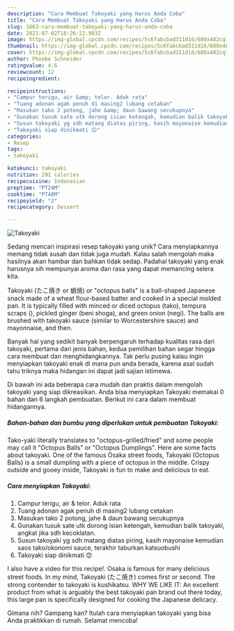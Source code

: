 ```yaml
---
description: "Cara Membuat Takoyaki yang Harus Anda Coba"
title: "Cara Membuat Takoyaki yang Harus Anda Coba"
slug: 1663-cara-membuat-takoyaki-yang-harus-anda-coba
date: 2021-07-02T18:26:22.983Z
image: https://img-global.cpcdn.com/recipes/5c6fabcbad311d16/680x482cq70/takoyaki-foto-resep-utama.jpg
thumbnail: https://img-global.cpcdn.com/recipes/5c6fabcbad311d16/680x482cq70/takoyaki-foto-resep-utama.jpg
cover: https://img-global.cpcdn.com/recipes/5c6fabcbad311d16/680x482cq70/takoyaki-foto-resep-utama.jpg
author: Phoebe Schneider
ratingvalue: 4.6
reviewcount: 12
recipeingredient:

recipeinstructions:
- "Campur terigu, air &amp; telor. Aduk rata"
- "Tuang adonan agak penuh di masing2 lubang cetakan"
- "Masukan tako 2 potong, jahe &amp; daun bawang secukupnya"
- "Gunakan tusuk sate utk dorong isian ketengah, kemudian balik takoyaki, angkat jika sdh kecoklatan."
- "Susun takoyaki yg sdh matang diatas piring, kasih mayonaise kemudian saos tako/okonomi sauce, terakhir taburkan katsuobushi"
- "Takoyaki siap dinikmati 😊"
categories:
- Resep
tags:
- takoyaki

katakunci: takoyaki 
nutrition: 291 calories
recipecuisine: Indonesian
preptime: "PT24M"
cooktime: "PT48M"
recipeyield: "2"
recipecategory: Dessert

---
```



![Takoyaki](https://img-global.cpcdn.com/recipes/5c6fabcbad311d16/680x482cq70/takoyaki-foto-resep-utama.jpg)

Sedang mencari inspirasi resep takoyaki yang unik? Cara menyiapkannya memang tidak susah dan tidak juga mudah. Kalau salah mengolah maka hasilnya akan hambar dan bahkan tidak sedap. Padahal takoyaki yang enak harusnya sih mempunyai aroma dan rasa yang dapat memancing selera kita.

Takoyaki (たこ焼き or 蛸焼) or &#34;octopus balls&#34; is a ball-shaped Japanese snack made of a wheat flour-based batter and cooked in a special molded pan. It is typically filled with minced or diced octopus (tako), tempura scraps (), pickled ginger (beni shoga), and green onion (negi). The balls are brushed with takoyaki sauce (similar to Worcestershire sauce) and mayonnaise, and then.

Banyak hal yang sedikit banyak berpengaruh terhadap kualitas rasa dari takoyaki, pertama dari jenis bahan, kedua pemilihan bahan segar hingga cara membuat dan menghidangkannya. Tak perlu pusing kalau ingin menyiapkan takoyaki enak di mana pun anda berada, karena asal sudah tahu triknya maka hidangan ini dapat jadi sajian istimewa.


Di bawah ini ada beberapa cara mudah dan praktis dalam mengolah takoyaki yang siap dikreasikan. Anda bisa menyiapkan Takoyaki memakai 0 bahan dan 6 langkah pembuatan. Berikut ini cara dalam membuat hidangannya.

<!--inarticleads1-->

##### Bahan-bahan dan bumbu yang diperlukan untuk pembuatan Takoyaki:



Tako-yaki literally translates to &#34;octopus-grilled/fried&#34; and some people may call it &#34;Octopus Balls&#34; or &#34;Octopus Dumplings&#34;. Here are some facts about takoyaki. One of the famous Osaka street foods, Takoyaki (Octopus Balls) is a small dumpling with a piece of octopus in the middle. Crispy outside and gooey inside, Takoyaki is fun to make and delicious to eat. 

<!--inarticleads2-->

##### Cara menyiapkan Takoyaki:

1. Campur terigu, air &amp; telor. Aduk rata
1. Tuang adonan agak penuh di masing2 lubang cetakan
1. Masukan tako 2 potong, jahe &amp; daun bawang secukupnya
1. Gunakan tusuk sate utk dorong isian ketengah, kemudian balik takoyaki, angkat jika sdh kecoklatan.
1. Susun takoyaki yg sdh matang diatas piring, kasih mayonaise kemudian saos tako/okonomi sauce, terakhir taburkan katsuobushi
1. Takoyaki siap dinikmati 😊


I also have a video for this recipe!. Osaka is famous for many delicious street foods. In my mind, Takoyaki (たこ焼き) comes first or second. The strong contender to takoyaki is kushikatsu. WHY WE LIKE IT: An excellent product from what is arguably the best takoyaki pan brand out there today, this large pan is specifically designed for cooking the Japanese delicacy. 

Gimana nih? Gampang kan? Itulah cara menyiapkan takoyaki yang bisa Anda praktikkan di rumah. Selamat mencoba!
